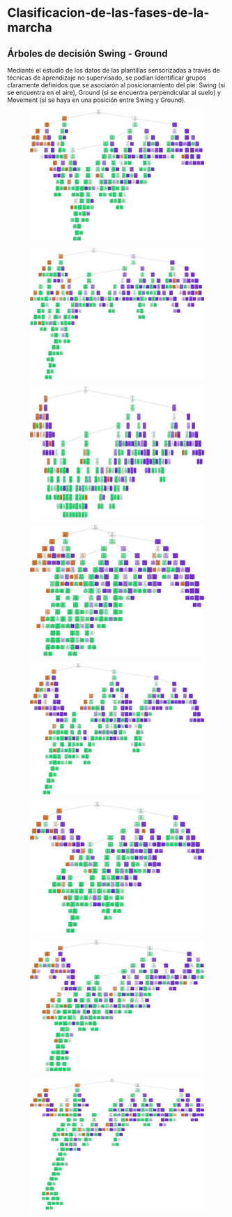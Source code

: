 # Clasificacion-de-las-fases-de-la-marcha

## Árboles de decisión Swing - Ground

Mediante el estudio de los datos de las plantillas sensorizadas a través de técnicas de aprendizaje no supervisado, se podían identificar grupos claramente definidos que se asociarón al posicionamiento del pie: Swing (si se encuentra en el aire), Ground (si se encuentra perpendicular al suelo) y Movement (si se haya en una posición entre Swing y Ground).

<p align="center">
  <img width="400" height="300" src="https://github.com/AlfonsoBarragan/Clasificacion-de-las-fases-de-la-marcha/blob/master/src/modulo_demarcaci%C3%B3n_autom%C3%A1tica_de_eventos_de_la_marcha/Graphics/RandomForestJerarquico/tree_from_forest_birch_0.png">
</p>

<p align="center">
  <img width="400" height="300" src="https://github.com/AlfonsoBarragan/Clasificacion-de-las-fases-de-la-marcha/blob/master/src/modulo_demarcaci%C3%B3n_autom%C3%A1tica_de_eventos_de_la_marcha/Graphics/RandomForestJerarquico/tree_from_forest_birch_1.png">
</p>

<p align="center">
  <img width="400" height="300" src="https://github.com/AlfonsoBarragan/Clasificacion-de-las-fases-de-la-marcha/blob/master/src/modulo_demarcaci%C3%B3n_autom%C3%A1tica_de_eventos_de_la_marcha/Graphics/RandomForestJerarquico/tree_from_forest_birch_2.png">
</p>

<p align="center">
  <img width="400" height="300" src="https://github.com/AlfonsoBarragan/Clasificacion-de-las-fases-de-la-marcha/blob/master/src/modulo_demarcaci%C3%B3n_autom%C3%A1tica_de_eventos_de_la_marcha/Graphics/RandomForestJerarquico/tree_from_forest_birch_3.png">
</p>

<p align="center">
  <img width="400" height="300" src="https://github.com/AlfonsoBarragan/Clasificacion-de-las-fases-de-la-marcha/blob/master/src/modulo_demarcaci%C3%B3n_autom%C3%A1tica_de_eventos_de_la_marcha/Graphics/RandomForestJerarquico/tree_from_forest_birch_4.png">
</p>

<p align="center">
  <img width="400" height="300" src="https://github.com/AlfonsoBarragan/Clasificacion-de-las-fases-de-la-marcha/blob/master/src/modulo_demarcaci%C3%B3n_autom%C3%A1tica_de_eventos_de_la_marcha/Graphics/RandomForestJerarquico/tree_from_forest_birch_5.png">
</p>

<p align="center">
  <img width="400" height="300" src="https://github.com/AlfonsoBarragan/Clasificacion-de-las-fases-de-la-marcha/blob/master/src/modulo_demarcaci%C3%B3n_autom%C3%A1tica_de_eventos_de_la_marcha/Graphics/RandomForestJerarquico/tree_from_forest_birch_6.png">
</p>

<p align="center">
  <img width="400" height="300" src="https://github.com/AlfonsoBarragan/Clasificacion-de-las-fases-de-la-marcha/blob/master/src/modulo_demarcaci%C3%B3n_autom%C3%A1tica_de_eventos_de_la_marcha/Graphics/RandomForestJerarquico/tree_from_forest_birch_7.png">
</p>

